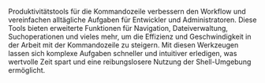 Produktivitätstools für die Kommandozeile verbessern den Workflow und vereinfachen alltägliche Aufgaben für Entwickler und Administratoren. Diese Tools bieten erweiterte Funktionen für Navigation, Dateiverwaltung, Suchoperationen und vieles mehr, um die Effizienz und Geschwindigkeit in der Arbeit mit der Kommandozeile zu steigern. Mit diesen Werkzeugen lassen sich komplexe Aufgaben schneller und intuitiver erledigen, was wertvolle Zeit spart und eine reibungslosere Nutzung der Shell-Umgebung ermöglicht.
